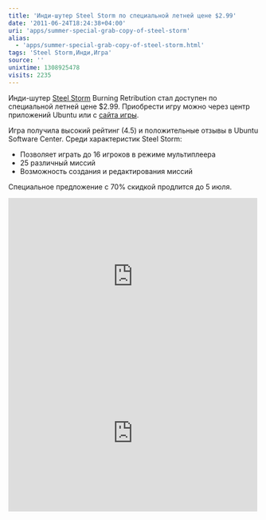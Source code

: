 ```yaml
---
title: 'Инди-шутер Steel Storm по специальной летней цене $2.99'
date: '2011-06-24T18:24:38+04:00'
uri: 'apps/summer-special-grab-copy-of-steel-storm'
alias: 
  - 'apps/summer-special-grab-copy-of-steel-storm.html'
tags: 'Steel Storm,Инди,Игра'
source: ''
unixtime: 1308925478
visits: 2235
---
```

Инди-шутер [Steel Storm](apps/steel-storm-episode-2-to-ubuntu-software-center) Burning Retribution стал доступен по специальной летней цене $2.99. Приобрести игру можно через центр приложений Ubuntu или с [сайта игры](http://www.steel-storm.com/shoppe/).

Игра получила высокий рейтинг (4.5) и положительные отзывы в Ubuntu Software Center. Среди характеристик Steel Storm:

*   Позволяет играть до 16 игроков в режиме мультиплеера
*   25 различный миссий
*   Возможность создания и редактирования миссий

Специальное предложение с 70% скидкой продлится до 5 июля.

<iframe width="500" height="314" src="http://www.youtube.com/embed/DmFLEHE5Mn8" frameborder="0" allowfullscreen=""></iframe>

<iframe width="500" height="314" src="http://www.youtube.com/embed/zrDIhVYOf-0" frameborder="0" allowfullscreen=""></iframe>
